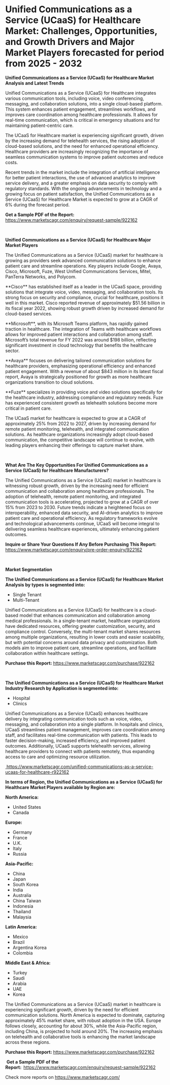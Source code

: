 <p><h1>Unified Communications as a Service (UCaaS) for Healthcare Market: Challenges, Opportunities, and Growth Drivers and Major Market Players forecasted for period from 2025 - 2032</h1></p><p><strong>Unified Communications as a Service (UCaaS) for Healthcare Market Analysis and Latest Trends</strong></p>
<p><p>Unified Communications as a Service (UCaaS) for Healthcare integrates various communication tools, including voice, video conferencing, messaging, and collaboration solutions, into a single cloud-based platform. This system enhances patient engagement, streamlines workflows, and improves care coordination among healthcare professionals. It allows for real-time communication, which is critical in emergency situations and for maintaining patient-centric care.</p><p>The UCaaS for Healthcare market is experiencing significant growth, driven by the increasing demand for telehealth services, the rising adoption of cloud-based solutions, and the need for enhanced operational efficiency. Healthcare providers are increasingly recognizing the importance of seamless communication systems to improve patient outcomes and reduce costs. </p><p>Recent trends in the market include the integration of artificial intelligence for better patient interactions, the use of advanced analytics to improve service delivery, and a greater emphasis on data security to comply with regulatory standards. With the ongoing advancements in technology and a growing focus on patient satisfaction, the Unified Communications as a Service (UCaaS) for Healthcare Market is expected to grow at a CAGR of 6% during the forecast period.</p></p>
<p><strong>Get a Sample PDF of the Report:&nbsp;</strong> <a href="https://www.marketscagr.com/enquiry/request-sample/922162?utm_campaign=3172&utm_medium=2&utm_source=Github&utm_content=ia&utm_term=11032025&utm_id=unified-communications-as-a-service-ucaas-for-healthcare">https://www.marketscagr.com/enquiry/request-sample/922162</a></p>
<p>&nbsp;</p>
<p><strong>Unified Communications as a Service (UCaaS) for Healthcare Major Market Players</strong></p>
<p><p>The Unified Communications as a Service (UCaaS) market for healthcare is growing as providers seek advanced communication solutions to enhance patient care and streamline operations. Key players include Google, Avaya, Cisco, Microsoft, Fuze, West Unified Communications Services, Mitel, PanTerra Networks, and Polycom.</p><p>**Cisco** has established itself as a leader in the UCaaS space, providing solutions that integrate voice, video, messaging, and collaboration tools. Its strong focus on security and compliance, crucial for healthcare, positions it well in this market. Cisco reported revenue of approximately $51.56 billion in its fiscal year 2022, showing robust growth driven by increased demand for cloud-based services.</p><p>**Microsoft**, with its Microsoft Teams platform, has rapidly gained traction in healthcare. The integration of Teams with healthcare workflows allows for improved patient interactions and collaboration among staff. Microsoft’s total revenue for FY 2022 was around $198 billion, reflecting significant investment in cloud technology that benefits the healthcare sector.</p><p>**Avaya** focuses on delivering tailored communication solutions for healthcare providers, emphasizing operational efficiency and enhanced patient engagement. With a revenue of about $843 million in its latest fiscal report, Avaya is strategically positioned for growth as more healthcare organizations transition to cloud solutions.</p><p>**Fuze** specializes in providing voice and video solutions specifically for the healthcare industry, addressing compliance and regulatory needs. Fuze has experienced consistent growth as telehealth solutions become more critical in patient care.</p><p>The UCaaS market for healthcare is expected to grow at a CAGR of approximately 25% from 2022 to 2027, driven by increasing demand for remote patient monitoring, telehealth, and integrated communication solutions. As healthcare organizations increasingly adopt cloud-based communication, the competitive landscape will continue to evolve, with leading players enhancing their offerings to capture market share.</p></p>
<p>&nbsp;</p>
<p><strong>What Are The Key Opportunities For Unified Communications as a Service (UCaaS) for Healthcare Manufacturers?</strong></p>
<p><p>The Unified Communications as a Service (UCaaS) market in healthcare is witnessing robust growth, driven by the increasing need for efficient communication and collaboration among healthcare professionals. The adoption of telehealth, remote patient monitoring, and integrated communication tools is accelerating, projected to grow at a CAGR of over 15% from 2023 to 2030. Future trends indicate a heightened focus on interoperability, enhanced data security, and AI-driven analytics to improve patient care and operational efficiency. As regulatory frameworks evolve and technological advancements continue, UCaaS will become integral to delivering seamless healthcare experiences, ultimately enhancing patient outcomes.</p></p>
<p><strong>Inquire or Share Your Questions If Any Before Purchasing This Report:</strong> <a href="https://www.marketscagr.com/enquiry/pre-order-enquiry/922162?utm_campaign=3172&utm_medium=2&utm_source=Github&utm_content=ia&utm_term=11032025&utm_id=unified-communications-as-a-service-ucaas-for-healthcare">https://www.marketscagr.com/enquiry/pre-order-enquiry/922162</a></p>
<p>&nbsp;</p>
<p><strong>Market Segmentation</strong></p>
<p><strong>The Unified Communications as a Service (UCaaS) for Healthcare Market Analysis by types is segmented into:</strong></p>
<p><ul><li>Single Tenant</li><li>Multi-Tenant</li></ul></p>
<p><p>Unified Communications as a Service (UCaaS) for healthcare is a cloud-based model that enhances communication and collaboration among medical professionals. In a single-tenant market, healthcare organizations have dedicated resources, offering greater customization, security, and compliance control. Conversely, the multi-tenant market shares resources among multiple organizations, resulting in lower costs and easier scalability, but with potential concerns around data privacy and customization. Both models aim to improve patient care, streamline operations, and facilitate collaboration within healthcare settings.</p></p>
<p><strong>Purchase this Report:&nbsp;</strong><a href="https://www.marketscagr.com/purchase/922162?utm_campaign=3172&utm_medium=2&utm_source=Github&utm_content=ia&utm_term=11032025&utm_id=unified-communications-as-a-service-ucaas-for-healthcare">https://www.marketscagr.com/purchase/922162</a></p>
<p>&nbsp;</p>
<p><strong>The Unified Communications as a Service (UCaaS) for Healthcare Market Industry Research by Application is segmented into:</strong></p>
<p><ul><li>Hospital</li><li>Clinics</li></ul></p>
<p><p>Unified Communications as a Service (UCaaS) enhances healthcare delivery by integrating communication tools such as voice, video, messaging, and collaboration into a single platform. In hospitals and clinics, UCaaS streamlines patient management, improves care coordination among staff, and facilitates real-time communication with patients. This leads to faster decision-making, increased efficiency, and improved patient outcomes. Additionally, UCaaS supports telehealth services, allowing healthcare providers to connect with patients remotely, thus expanding access to care and optimizing resource utilization.</p></p>
<p><a href="https://www.marketscagr.com/unified-communications-as-a-service-ucaas-for-healthcare-r922162?utm_campaign=3172&utm_medium=2&utm_source=Github&utm_content=ia&utm_term=11032025&utm_id=unified-communications-as-a-service-ucaas-for-healthcare">&nbsp;https://www.marketscagr.com/unified-communications-as-a-service-ucaas-for-healthcare-r922162</a></p>
<p><strong>In terms of Region, the Unified Communications as a Service (UCaaS) for Healthcare Market Players available by Region are:</strong></p>
<p>
    <p> <strong> North America: </strong>
        <ul>
            <li>United States</li>
            <li>Canada</li>
        </ul>
        </p> 
    <p> <strong> Europe: </strong>
        <ul>
            <li>Germany</li>
            <li>France</li>
            <li>U.K.</li>
            <li>Italy</li>
            <li>Russia</li>
        </ul>
        </p> 
    <p> <strong> Asia-Pacific: </strong>
        <ul>
            <li>China</li>
            <li>Japan</li>
            <li>South Korea</li>
            <li>India</li>
            <li>Australia</li>
            <li>China Taiwan</li>
            <li>Indonesia</li>
            <li>Thailand</li>
            <li>Malaysia</li>
        </ul>
        </p> 
    <p> <strong> Latin America: </strong>
        <ul>
            <li>Mexico</li>
            <li>Brazil</li>
            <li>Argentina Korea</li>
            <li>Colombia</li>
        </ul>
        </p> 
    <p> <strong> Middle East & Africa: </strong>
        <ul>
            <li>Turkey</li>
            <li>Saudi</li>
            <li>Arabia</li>
            <li>UAE</li>
            <li>Korea</li>
        </ul>
    </p>
    </p>
<p><p>The Unified Communications as a Service (UCaaS) market in healthcare is experiencing significant growth, driven by the need for efficient communication solutions. North America is expected to dominate, capturing approximately 45% market share, with robust adoption in the USA. Europe follows closely, accounting for about 30%, while the Asia-Pacific region, including China, is projected to hold around 20%. The increasing emphasis on telehealth and collaborative tools is enhancing the market landscape across these regions.</p></p>
<p><strong>Purchase this Report: </strong><a href="https://www.marketscagr.com/purchase/922162?utm_campaign=3172&utm_medium=2&utm_source=Github&utm_content=ia&utm_term=11032025&utm_id=unified-communications-as-a-service-ucaas-for-healthcare">https://www.marketscagr.com/purchase/922162</a></p>
<p>&nbsp;<strong>Get a Sample PDF of the Report:&nbsp;&nbsp;</strong><a href="https://www.marketscagr.com/enquiry/request-sample/922162?utm_campaign=3172&utm_medium=2&utm_source=Github&utm_content=ia&utm_term=11032025&utm_id=unified-communications-as-a-service-ucaas-for-healthcare">https://www.marketscagr.com/enquiry/request-sample/922162</a></p>
<p><strong></strong></p>
<p>Check more reports on <a href="https://www.marketscagr.com/?utm_campaign=3172&utm_medium=2&utm_source=Github&utm_content=ia&utm_term=11032025&utm_id=unified-communications-as-a-service-ucaas-for-healthcare">https://www.marketscagr.com/</a></p>